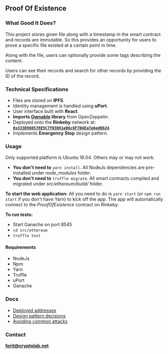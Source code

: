 ## Proof Of Existence

### What Good It Does?

This project stores given file along with a timestamp in the smart contract and records are immutable. So this provides an opportunity for users to prove a specific file existed at a certain point in time. 

Along with the file, users can optionally provide some tags describing the content.

Users can see their records and search for other records by providing the ID of the record.

### Technical Specifications

- Files are stored on **IPFS**. 
- Identity management is handled using **uPort**.
- User interface built with **React**.
- **Imports [Ownable](https://github.com/OpenZeppelin/openzeppelin-solidity/blob/master/contracts/ownership/Ownable.sol) library** from OpenZeppelin.
- Deployed onto the **Rinkeby** network at: [**`0x333D960578E9C7f03081eD6c6F7B4Ea7e6ed0b24`**](https://rinkeby.etherscan.io/address/0x333d960578e9c7f03081ed6c6f7b4ea7e6ed0b24#code).
- Implements **Emergency Stop** design pattern.

###  Usage

Only supported platform is Ubuntu 16.04. Others may or may not work.

 - **You don't need to** `yarn install`. All NodeJs dependencies are pre-installed under *node_modules* folder. 
 - **You don't need to** `truffle migrate`. All smart contracts compiled and migrated under *src/ethereum/build/* folder.
 
 **To start the web application:** All you need to do is `yarn start` (or `npm run start` if you don't have Yarn) to kick off the app. The app will automatically connect to the *ProofOfExistence* contract on Rinkeby.
 
 **To run tests:**
  - Start Ganache on port 8545
  - `cd src/ethereum`
  - `truffle test`

#### Requirements
 - NodeJs
 - Npm
 - Yarn
 - Truffle
 - uPort
 - Ganache

### Docs 

- [Deployed addresses](https://github.com/ferittuncer/consensys-dev-final/blob/master/src/ethereum/deployed_addresses.txt)
- [Design pattern decisions](https://github.com/ferittuncer/consensys-dev-final/blob/master/src/ethereum/design_pattern_decisions.md)
- [Avoiding common attacks](https://github.com/ferittuncer/consensys-dev-final/blob/master/src/ethereum/avoiding_common_attacks.md)

### Contact

**ferit@cryptolab.net**
